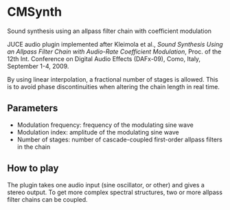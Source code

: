 # CMSynth
Sound synthesis using an allpass filter chain with coefficient modulation

JUCE audio plugin implemented after Kleimola et al., <i>Sound Synthesis Using an Allpass Filter Chain with Audio-Rate Coefficient Modulation</i>,
Proc. of the 12th Int. Conference on Digital Audio Effects (DAFx-09), Como, Italy, September 1-4, 2009.

By using linear interpolation, a fractional number of stages is allowed. This is to avoid phase discontinuities when altering the chain length in real time. 

## Parameters
- Modulation frequency: frequency of the modulating sine wave
- Modulation index: amplitude of the modulating sine wave
- Number of stages: number of cascade-coupled first-order allpass filters in the chain

## How to play
The plugin takes one audio input (sine oscillator, or other) and gives a stereo output. To get more complex spectral structures, two or more allpass filter chains can be coupled.
